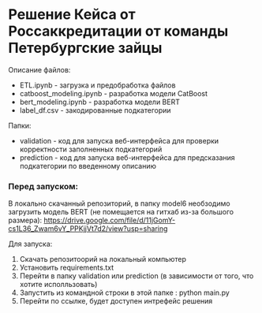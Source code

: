 # Решение Кейса от Россаккредитации от команды Петербургские зайцы
Описание файлов:
- ETL.ipynb - загрузка и предобработка файлов
- catboost_modeling.ipynb - разработка модели CatBoost
- bert_modeling.ipynb - разработка модели BERT
- label_df.csv - закодированные подкатегории

Папки:
- validation - код для запуска веб-интерфейса для проверки корректности заполненных подкатегорий
- prediction - код для запуска веб-интерфейса для предсказания подкатегории по введенному описанию

### Перед запуском: 
В локально скачанный репозиторий, в папку model6 необзодимо загрузить модель BERT (не помещается на гитхаб из-за большого размера):
https://drive.google.com/file/d/11jGomY-cs1L36_Zwam6vY_PPKjjVt7d2/view?usp=sharing

Для запуска:
  1. Скачать репозитоорий на локальный компьютер
  2. Установить requirements.txt
  3. Перейти в папку validation или prediction (в зависимости от того, что хотите исполльзовать)
  4. Запустить из командной строки в этой папке : python main.py
  5. Перейти по ссылке, будет доступен интрефейс решения

